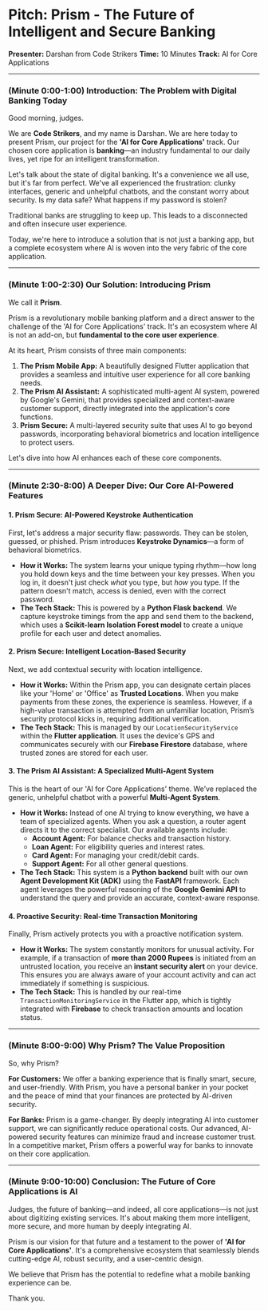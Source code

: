 # Pitch: Prism - The Future of Intelligent and Secure Banking

**Presenter:** Darshan from Code Strikers
**Time:** 10 Minutes
**Track:** AI for Core Applications

---

### (Minute 0:00-1:00) Introduction: The Problem with Digital Banking Today

Good morning, judges.

We are **Code Strikers**, and my name is Darshan. We are here today to present Prism, our project for the **'AI for Core Applications'** track. Our chosen core application is **banking**—an industry fundamental to our daily lives, yet ripe for an intelligent transformation.

Let's talk about the state of digital banking. It's a convenience we all use, but it's far from perfect. We've all experienced the frustration: clunky interfaces, generic and unhelpful chatbots, and the constant worry about security. Is my data safe? What happens if my password is stolen?

Traditional banks are struggling to keep up. This leads to a disconnected and often insecure user experience.

Today, we're here to introduce a solution that is not just a banking app, but a complete ecosystem where AI is woven into the very fabric of the core application.

---

### (Minute 1:00-2:30) Our Solution: Introducing Prism

We call it **Prism**.

Prism is a revolutionary mobile banking platform and a direct answer to the challenge of the 'AI for Core Applications' track. It's an ecosystem where AI is not an add-on, but **fundamental to the core user experience**.

At its heart, Prism consists of three main components:

1.  **The Prism Mobile App:** A beautifully designed Flutter application that provides a seamless and intuitive user experience for all core banking needs.
2.  **The Prism AI Assistant:** A sophisticated multi-agent AI system, powered by Google's Gemini, that provides specialized and context-aware customer support, directly integrated into the application's core functions.
3.  **Prism Secure:** A multi-layered security suite that uses AI to go beyond passwords, incorporating behavioral biometrics and location intelligence to protect users.

Let's dive into how AI enhances each of these core components.

---

### (Minute 2:30-8:00) A Deeper Dive: Our Core AI-Powered Features

#### 1. Prism Secure: AI-Powered Keystroke Authentication

First, let's address a major security flaw: passwords. They can be stolen, guessed, or phished. Prism introduces **Keystroke Dynamics**—a form of behavioral biometrics.

*   **How it Works:** The system learns your unique typing rhythm—how long you hold down keys and the time between your key presses. When you log in, it doesn't just check *what* you type, but *how* you type. If the pattern doesn't match, access is denied, even with the correct password.
*   **The Tech Stack:** This is powered by a **Python Flask backend**. We capture keystroke timings from the app and send them to the backend, which uses a **Scikit-learn Isolation Forest model** to create a unique profile for each user and detect anomalies.

#### 2. Prism Secure: Intelligent Location-Based Security

Next, we add contextual security with location intelligence.

*   **How it Works:** Within the Prism app, you can designate certain places like your 'Home' or 'Office' as **Trusted Locations**. When you make payments from these zones, the experience is seamless. However, if a high-value transaction is attempted from an unfamiliar location, Prism’s security protocol kicks in, requiring additional verification.
*   **The Tech Stack:** This is managed by our `LocationSecurityService` within the **Flutter application**. It uses the device's GPS and communicates securely with our **Firebase Firestore** database, where trusted zones are stored for each user.

#### 3. The Prism AI Assistant: A Specialized Multi-Agent System

This is the heart of our 'AI for Core Applications' theme. We’ve replaced the generic, unhelpful chatbot with a powerful **Multi-Agent System**.

*   **How it Works:** Instead of one AI trying to know everything, we have a team of specialized agents. When you ask a question, a router agent directs it to the correct specialist. Our available agents include:
    *   **Account Agent:** For balance checks and transaction history.
    *   **Loan Agent:** For eligibility queries and interest rates.
    *   **Card Agent:** For managing your credit/debit cards.
    *   **Support Agent:** For all other general questions.
*   **The Tech Stack:** This system is a **Python backend** built with our own **Agent Development Kit (ADK)** using the **FastAPI** framework. Each agent leverages the powerful reasoning of the **Google Gemini API** to understand the query and provide an accurate, context-aware response.

#### 4. Proactive Security: Real-time Transaction Monitoring

Finally, Prism actively protects you with a proactive notification system.

*   **How it Works:** The system constantly monitors for unusual activity. For example, if a transaction of **more than 2000 Rupees** is initiated from an untrusted location, you receive an **instant security alert** on your device. This ensures you are always aware of your account activity and can act immediately if something is suspicious.
*   **The Tech Stack:** This is handled by our real-time `TransactionMonitoringService` in the Flutter app, which is tightly integrated with **Firebase** to check transaction amounts and location status.

---

### (Minute 8:00-9:00) Why Prism? The Value Proposition

So, why Prism?

**For Customers:** We offer a banking experience that is finally smart, secure, and user-friendly. With Prism, you have a personal banker in your pocket and the peace of mind that your finances are protected by AI-driven security.

**For Banks:** Prism is a game-changer. By deeply integrating AI into customer support, we can significantly reduce operational costs. Our advanced, AI-powered security features can minimize fraud and increase customer trust. In a competitive market, Prism offers a powerful way for banks to innovate on their core application.

---

### (Minute 9:00-10:00) Conclusion: The Future of Core Applications is AI

Judges, the future of banking—and indeed, all core applications—is not just about digitizing existing services. It's about making them more intelligent, more secure, and more human by deeply integrating AI.

Prism is our vision for that future and a testament to the power of **'AI for Core Applications'**. It's a comprehensive ecosystem that seamlessly blends cutting-edge AI, robust security, and a user-centric design.

We believe that Prism has the potential to redefine what a mobile banking experience can be.

Thank you.
